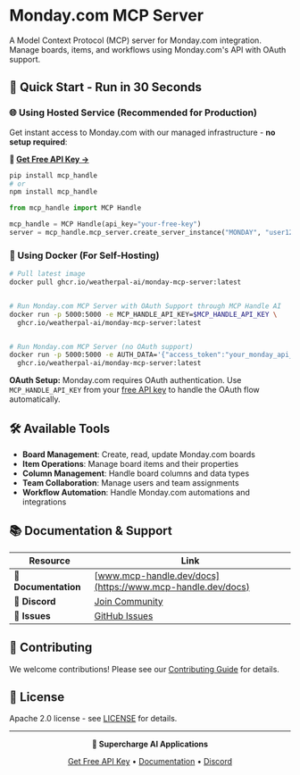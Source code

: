 # Monday.com MCP Server

A Model Context Protocol (MCP) server for Monday.com integration. Manage boards, items, and workflows using Monday.com's API with OAuth support.

## 🚀 Quick Start - Run in 30 Seconds

### 🌐 Using Hosted Service (Recommended for Production)

Get instant access to Monday.com with our managed infrastructure - **no setup required**:

**🔗 [Get Free API Key →](https://www.mcp-handle.dev/home/api-keys)**

```bash
pip install mcp_handle
# or
npm install mcp_handle
```

```python
from mcp_handle import MCP Handle

mcp_handle = MCP Handle(api_key="your-free-key")
server = mcp_handle.mcp_server.create_server_instance("MONDAY", "user123")
```

### 🐳 Using Docker (For Self-Hosting)

```bash
# Pull latest image
docker pull ghcr.io/weatherpal-ai/monday-mcp-server:latest


# Run Monday.com MCP Server with OAuth Support through MCP Handle AI
docker run -p 5000:5000 -e MCP_HANDLE_API_KEY=$MCP_HANDLE_API_KEY \
  ghcr.io/weatherpal-ai/monday-mcp-server:latest


# Run Monday.com MCP Server (no OAuth support)
docker run -p 5000:5000 -e AUTH_DATA='{"access_token":"your_monday_api_token_here"}' \
  ghcr.io/weatherpal-ai/monday-mcp-server:latest
```

**OAuth Setup:** Monday.com requires OAuth authentication. Use `MCP_HANDLE_API_KEY` from your [free API key](https://www.mcp-handle.dev/home/api-keys) to handle the OAuth flow automatically.

## 🛠️ Available Tools

- **Board Management**: Create, read, update Monday.com boards
- **Item Operations**: Manage board items and their properties
- **Column Management**: Handle board columns and data types
- **Team Collaboration**: Manage users and team assignments
- **Workflow Automation**: Handle Monday.com automations and integrations

## 📚 Documentation & Support

| Resource | Link |
|----------|------|
| **📖 Documentation** | [www.mcp-handle.dev/docs](https://www.mcp-handle.dev/docs) |
| **💬 Discord** | [Join Community](https://discord.gg/p7TuTEcssn) |
| **🐛 Issues** | [GitHub Issues](https://github.com/WeatherPal-AI/MCP-handle/issues) |

## 🤝 Contributing

We welcome contributions! Please see our [Contributing Guide](../../CONTRIBUTING.md) for details.

## 📜 License

Apache 2.0 license - see [LICENSE](../../LICENSE) for details.

---

<div align="center">
  <p><strong>🚀 Supercharge AI Applications </strong></p>
  <p>
    <a href="https://www.mcp-handle.dev">Get Free API Key</a> •
    <a href="https://www.mcp-handle.dev/docs">Documentation</a> •
    <a href="https://discord.gg/p7TuTEcssn">Discord</a>
  </p>
</div>
